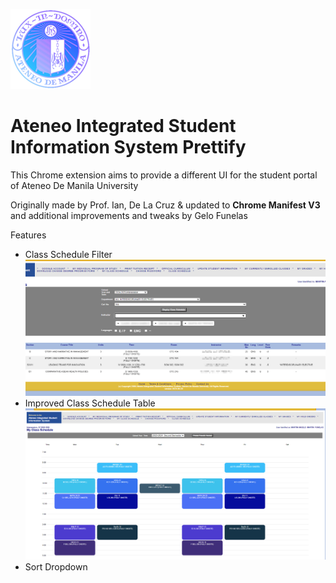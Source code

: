 ![AISISPrettifyLogo](https://github.com/Angelo-Funelas/AISISPrettifyManifestV3/blob/master/images/icon_128.png?raw=true)
# Ateneo Integrated Student Information System Prettify

This Chrome extension aims to provide a different UI for the student portal of Ateneo De Manila University

Originally made by Prof. Ian, De La Cruz & updated to **Chrome Manifest V3** and additional improvements and tweaks by Gelo Funelas

Features
- Class Schedule Filter
![class schedule filter preview](https://github.com/Angelo-Funelas/AISISPrettifyManifestV3/blob/master/images/preview1.png?raw=true)
- Improved Class Schedule Table
![class schedule filter preview](https://github.com/Angelo-Funelas/AISISPrettifyManifestV3/blob/master/images/preview2.png?raw=true)
- Sort Dropdown
